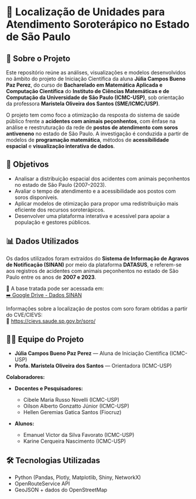 # 📍 **Localização de Unidades para Atendimento Soroterápico no Estado de São Paulo** 

## 📘 Sobre o Projeto

Este repositório reúne as análises, visualizações e modelos desenvolvidos no âmbito do projeto de Iniciação Científica da aluna **Júlia Campos Bueno Paz Perez**, do curso de **Bacharelado em Matemática Aplicada e Computação Científica** do **Instituto de Ciências Matemáticas e de Computação da Universidade de São Paulo (ICMC-USP)**, sob orientação da professora **Maristela Oliveira dos Santos (SME/ICMC/USP)**.

O projeto tem como foco a otimização da resposta do sistema de saúde público frente a **acidentes com animais peçonhentos**, com ênfase na análise e reestruturação da rede de **postos de atendimento com soros antiveneno** no estado de São Paulo. A investigação é conduzida a partir de modelos de **programação matemática**, métodos de **acessibilidade espacial** e **visualização interativa de dados**.

## 🎯 Objetivos

- Analisar a distribuição espacial dos acidentes com animais peçonhentos no estado de São Paulo (2007–2023).
- Avaliar o tempo de atendimento e a acessibilidade aos postos com soros disponíveis.
- Aplicar modelos de otimização para propor uma redistribuição mais eficiente dos recursos soroterápicos.
- Desenvolver uma plataforma interativa e acessível para apoiar a população e gestores públicos.

## 📊 Dados Utilizados

Os dados utilizados foram extraídos do **Sistema de Informação de Agravos de Notificação (SINAN)** por meio da plataforma **DATASUS**, e referem-se aos registros de acidentes com animais peçonhentos no estado de São Paulo entre os anos de **2007 e 2023**.

📂 A base tratada pode ser acessada em:  
[➡️ Google Drive - Dados SINAN](https://drive.google.com/drive/folders/1hA8wW6yj9IABLPeNaE56vwUecN_v8xxz?usp=sharing)

Informações sobre a localização de postos com soro foram obtidas a partir do CVE/CIEVS:  
🔗 https://cievs.saude.sp.gov.br/soro/

## 🧑‍💻 Equipe do Projeto

- **Júlia Campos Bueno Paz Perez** — Aluna de Iniciação Científica (ICMC-USP)  
- **Profa. Maristela Oliveira dos Santos** — Orientadora (ICMC-USP)  

**Colaboradores:**

- **Docentes e Pesquisadores:**  
  - Cibele Maria Russo Novelli (ICMC-USP)  
  - Oilson Alberto Gonzatto Júnior (ICMC-USP)  
  - Hellen Geremias Gatica Santos (Fiocruz)  

- **Alunos:**  
  - Emanuel Victor da Silva Favorato (ICMC-USP)  
  - Karine Cerqueira Nascimento (ICMC-USP)  

## 🛠️ Tecnologias Utilizadas

- Python (Pandas, Plotly, Matplotlib, Shiny, NetworkX)
- OpenRouteService API
- GeoJSON + dados do OpenStreetMap


